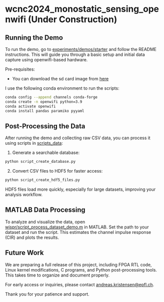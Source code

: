 # wcnc2024_monostatic_sensing_openwifi (Under Construction)

## Running the Demo

To run the demo, go to [experiments/demos/starter](experiments/demos/starter) and follow the README instructions. This will guide you through a basic setup and initial data capture using openwifi-based hardware.

Pre-requisites:
- You can download the sd card image from [here](https://drive.google.com/file/d/1uQMX8zfUFNDDfW1cvrgORAVHtUJXXgkP/view?usp=sharing)

I use the following conda environment to run the scripts:

```bash
conda config --append channels conda-forge
conda create -n openwifi python=3.9
conda activate openwifi
conda install pandas paramiko pyyaml
```


## Post-Processing the Data

After running the demo and collecting raw CSV data, you can process it using scripts in [scripts_data](scripts_data):

1. Generate a searchable database:
```bash
python script_create_database.py
```
2. Convert CSV files to HDF5 for faster access:
```bash
python script_create_hdf5_files.py
```

HDF5 files load more quickly, especially for large datasets, improving your analysis workflow.

## MATLAB Data Processing

To analyze and visualize the data, open [wispr/script_process_dataset_demo.m](wispr/script_process_dataset_demo.m) in MATLAB. Set the path to your dataset and run the script. This estimates the channel impulse response (CIR) and plots the results.

## Future Work

We are preparing a full release of this project, including FPGA RTL code, Linux kernel modifications, C programs, and Python post-processing tools. This takes time to organize and document properly.

For early access or inquiries, please contact andreas.kristensen@epfl.ch.

Thank you for your patience and support.
